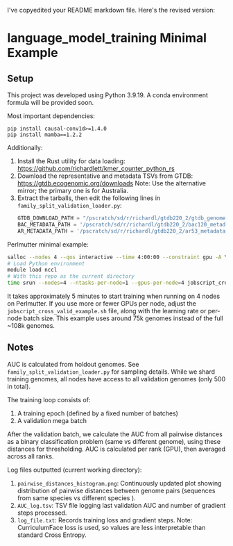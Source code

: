 I've copyedited your README markdown file. Here's the revised version:

# language_model_training Minimal Example

## Setup 

This project was developed using Python 3.9.19. A conda environment formula will be provided soon.

Most important dependencies:
```
pip install causal-conv1d>=1.4.0
pip install mamba==1.2.2
```

Additionally:
1. Install the Rust utility for data loading: https://github.com/richardlett/kmer_counter_python_rs
2. Download the representative and metadata TSVs from GTDB: https://gtdb.ecogenomic.org/downloads
   Note: Use the alternative mirror; the primary one is for Australia.
3. Extract the tarballs, then edit the following lines in `family_split_validation_loader.py`:
   ```python
   GTDB_DOWNLOAD_PATH = "/pscratch/sd/r/richardl/gtdb220_2/gtdb_genomes_reps_r220/database"
   BAC_METADATA_PATH = '/pscratch/sd/r/richardl/gtdb220_2/bac120_metadata_r220.tsv'
   AR_METADATA_PATH = '/pscratch/sd/r/richardl/gtdb220_2/ar53_metadata_r220.tsv'
   ```

Perlmutter minimal example:
```bash
salloc --nodes 4 --qos interactive --time 4:00:00 --constraint gpu -A YOUR_ACCOUNT
# Load Python environment
module load nccl
# With this repo as the current directory
time srun --nodes=4 --ntasks-per-node=1 --gpus-per-node=4 jobscript_cross_valid_example.sh
```

It takes approximately 5 minutes to start training when running on 4 nodes on Perlmutter.
If you use more or fewer GPUs per node, adjust the `jobscript_cross_valid_example.sh` file, along with the learning rate or per-node batch size.
This example uses around 75k genomes instead of the full ~108k genomes.

## Notes

AUC is calculated from holdout genomes. See `family_split_validation_loader.py` for sampling details. While we shard training genomes, all nodes have access to all validation genomes (only 500 in total).

The training loop consists of:
1. A training epoch (defined by a fixed number of batches)
2. A validation mega batch

After the validation batch, we calculate the AUC from all pairwise distances as a binary classification problem (same vs different genome), using these distances for thresholding. AUC is calculated per rank (GPU), then averaged across all ranks.

Log files outputted (current working directory):
1. `pairwise_distances_histogram.png`:
   Continuously updated plot showing distribution of pairwise distances between genome pairs (sequences from same species vs different species ).
2. `AUC_log.tsv`:
   TSV file logging last validation AUC and number of gradient steps processed.
3. `log_file.txt`:
   Records training loss and gradient steps. Note: CurriculumFace loss is used, so values are less interpretable than standard Cross Entropy.
